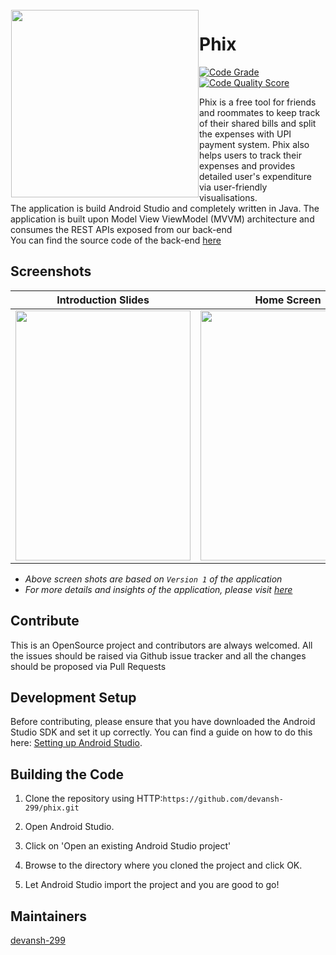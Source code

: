 <img height='300' src="https://user-images.githubusercontent.com/46667021/91481204-a99a1100-e8c1-11ea-894a-1db2b1b63c75.png" align="left" hspace="1" vspace="1">

# Phix
[![Code Grade](https://frontend.code-inspector.com/public/project/12779/phix/dashboard)](https://www.code-inspector.com/project/12779/status/svg)
[![Code Quality Score](https://frontend.code-inspector.com/public/project/12779/phix/dashboard)](https://www.code-inspector.com/project/12779/score/svg)

Phix is a free tool for friends and roommates to keep track of their shared bills and split the expenses with UPI payment system. Phix also helps users to track their expenses and provides detailed
user's expenditure via user-friendly visualisations. <br />
The application is build Android Studio and completely written in Java. The application is built upon Model View ViewModel (MVVM) architecture and consumes the REST APIs exposed from our back-end <br />
You can find the source code of the back-end [here](https://github.com/khizirsiddiqui/phix-hackathon)


## Screenshots

<p>
    
|Introduction Slides|Home Screen|Transactions|Payments|
|------|------|------|------|
|<img src="https://user-images.githubusercontent.com/46667021/91485400-7018d400-e8c8-11ea-8789-3e9e6ee77ad7.jpg" width="280" height="400" />|<img src="https://user-images.githubusercontent.com/46667021/91485469-8a52b200-e8c8-11ea-858e-fd1e365fa2d7.jpg" width="280" height="400" />|<img src="https://user-images.githubusercontent.com/46667021/91485518-9ccceb80-e8c8-11ea-8bc8-5bc29fb9f176.jpg" width="280" height="400" />|<img src="https://user-images.githubusercontent.com/46667021/91485603-b9692380-e8c8-11ea-9f7e-66c53f63aa82.jpg" width="280" height="400" />|
</p>

* _Above screen shots are based on `Version 1` of the application_
* _For more details and insights of the application, please visit [here](https://docs.google.com/presentation/d/1u7vTNquYGH8bXIZ1s2eLG6UFJ1ZmVfovqQcsf_-gie4/edit?usp=sharing)_

## Contribute

This is an OpenSource project and contributors are always welcomed. All the issues should be raised via Github issue tracker
and all the changes should be proposed via Pull Requests

   
## Development Setup

Before contributing, please ensure that you have downloaded the Android Studio SDK and set it up correctly. You can find a guide on how to do this here: [Setting up Android Studio](http://developer.android.com/sdk/installing/index.html?pkg=studio).

## Building the Code

1. Clone the repository using HTTP:`https://github.com/devansh-299/phix.git`

2. Open Android Studio.

3. Click on 'Open an existing Android Studio project'

4. Browse to the directory where you cloned the project and click OK.

5. Let Android Studio import the project and you are good to go!

## Maintainers

[devansh-299](https://github.com/devansh-299)
